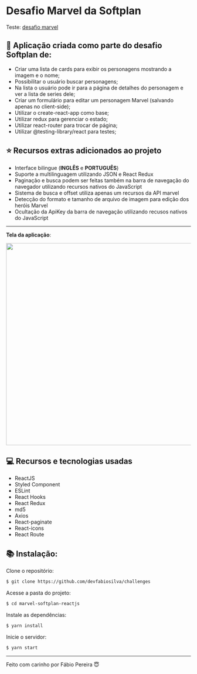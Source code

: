 # Desafio Marvel da Softplan

Teste: <a href="https://meutesteabc.netlify.app/">desafio marvel</a>

## :dart: Aplicação criada como parte do desafio Softplan de:
- Criar uma lista de cards para exibir os personagens mostrando a imagem e o nome;
- Possibilitar o usuário buscar personagens;
- Na lista o usuário pode ir para a página de detalhes do personagem e ver a lista de series dele;
- Criar um formulário para editar um personagem Marvel (salvando apenas no client-side);
- Utilizar o create-react-app como base;
- Utilizar redux para gerenciar o estado;
- Utilizar react-router para trocar de página;
- Utilizar @testing-library/react para testes;

## :star: Recursos extras adicionados ao projeto
- Interface bilingue (**INGLÊS** e **PORTUGUÊS**)
- Suporte a multilinguagem utilizando JSON e React Redux
- Paginação e busca podem ser feitas também na barra de navegação do navegador utilizando recursos nativos do JavaScript
- Sistema de busca e offset utiliza apenas um recursos da API marvel
- Detecção do formato e tamanho de arquivo de imagem para edição dos heróis Marvel
- Ocultação da ApiKey da barra de navegação utilizando recusos nativos do JavaScript

---
**Tela da aplicação**:

 <img width="900" height="550" src="https://teste.com/imagem.png">

## :computer: Recursos e tecnologias usadas
- ReactJS
- Styled Component
- ESLint
- React Hooks
- React Redux
- md5
- Axios
- React-paginate
- React-icons
- React Route
	
## :books: Instalação:

Clone o repositório:
```sh
$ git clone https://github.com/devfabiosilva/challenges
```
Acesse a pasta do projeto:
```sh
$ cd marvel-softplan-reactjs
```
Instale as dependências:
```sh
$ yarn install
```
Inicie o servidor:
```sh
$ yarn start
```

----------

Feito com carinho por Fábio Pereira :innocent:

